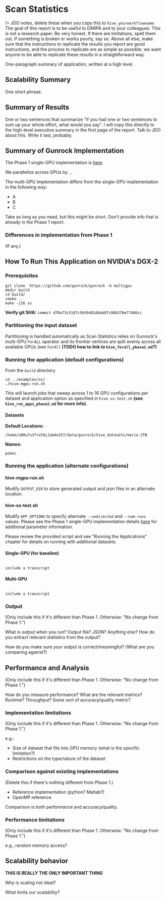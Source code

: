 # Scan Statistics

!> JDO notes, delete these when you copy this to `hive_yourworkflowname`: The goal of this report is to be useful to DARPA and to your colleagues. This is not a research paper. Be very honest. If there are limitations, spell them out. If something is broken or works poorly, say so. Above all else, make sure that the instructions to replicate the results you report are good instructions, and the process to replicate are as simple as possible; we want anyone to be able to replicate these results in a straightforward way.

One-paragraph summary of application, written at a high level.

## Scalability Summary

One short phrase.

## Summary of Results

One or two sentences that summarize "if you had one or two sentences to sum up your whole effort, what would you say". I will copy this directly to the high-level executive summary in the first page of the report. Talk to JDO about this. Write it last, probably.

## Summary of Gunrock Implementation

The Phase 1 single-GPU implementation is [here](../hive/hive_yourworkflowname).

We parallelize across GPUs by ...

The multi-GPU implementation differs from the single-GPU implementation in the following way:

- A
- B
- C


Take as long as you need, but this might be short. Don't provide info that is already in the Phase 1 report.

### Differences in implementation from Phase 1

(If any.)

## How To Run This Application on NVIDIA's DGX-2

### Prerequisites
```
git clone  https://github.com/gunrock/gunrock -b multigpu
mkdir build
cd build/
cmake ..
make -j16 ss
```
**Verify git SHA:** `commit d70a73c5167c5b59481d8ab07c98b376e77466cc`

### Partitioning the input dataset

Partitioning is handled automatically as Scan Statistics relies on Gunrock's multi-GPU `ForALL` operator and its frontier vertices are split evenly across all available GPUs (see `ForAll` **(TODO how to link to `hive_forall_phase2.md`?)**

### Running the application (default configurations)

From the `build` directory

```
cd ../examples/ss/
./hive-mgpu-run.sh
```

This will launch jobs that sweep across 1 to 16 GPU configurations per dataset and application option as specified in `hive-ss-test.sh` **(see `hive_run_apps_phase2.md` for more info)**.


#### Datasets
**Default Locations:**

```
/home/u00u7u37rw7AjJoA4e357/data/gunrock/hive_datasets/mario-2TB
```

**Names:**

```
pokec
```

### Running the application (alternate configurations)

#### hive-mgpu-run.sh


Modify `OUTPUT_DIR` to store generated output and json files in an alternate location.

#### hive-ss-test.sh

Modify `APP_OPTIONS` to specify alternate `--undirected` and `--num-runs` values.  Please see the Phase 1 single-GPU implementation details [here](https://gunrock.github.io/docs/#/hive/hive_scan_statistics) for additional parameter information.

Please review the provided script and see "Running the Applications" chapter for details on running with additional datasets.

#### Single-GPU (for baseline)

<code>
include a transcript
</code>

#### Multi-GPU

<code>
include a transcript
</code>

### Output

(Only include this if it's different than Phase 1. Otherwise: "No change from Phase 1.")

What is output when you run? Output file? JSON? Anything else? How do you extract relevant statistics from the output?

How do you make sure your output is correct/meaningful? (What are you comparing against?)

## Performance and Analysis

(Only include this if it's different than Phase 1. Otherwise: "No change from Phase 1.")

How do you measure performance? What are the relevant metrics? Runtime? Throughput? Some sort of accuracy/quality metric?

### Implementation limitations

(Only include this if it's different than Phase 1. Otherwise: "No change from Phase 1.")

e.g.:

- Size of dataset that fits into GPU memory (what is the specific limitation?)
- Restrictions on the type/nature of the dataset

### Comparison against existing implementations

(Delete this if there's nothing different from Phase 1.)

- Reference implementation (python? Matlab?)
- OpenMP reference

Comparison is both performance and accuracy/quality.

### Performance limitations

(Only include this if it's different than Phase 1. Otherwise: "No change from Phase 1.")

e.g., random memory access?

## Scalability behavior

**THIS IS REALLY THE ONLY IMPORTANT THING**

Why is scaling not ideal?

What limits our scalability?
